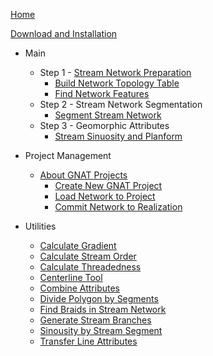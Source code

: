 [Home](index)

[Download and Installation](releases)

* Main
  * Step 1 - [Stream Network Preparation](Stream-Network-Prep)
    * [Build Network Topology Table](Build-Network-Topology-Table)
    * [Find Network Features](Find-Network-Features)
  * Step 2 - Stream Network Segmentation
    * [Segment Stream Network](Segment-Stream-Network)
  * Step 3 - Geomorphic Attributes
    * [Stream Sinuosity and Planform](Stream-Sinuosity-and-Planform)
    
* Project Management
  * [About GNAT Projects](About-GNAT-Projects.md)
    * [Create New GNAT Project](Project_NewGNATProject)
    * [Load Network to Project](Project_LoadNetwork)
    * [Commit Network to Realization](Project_CommitRealization)
    
* Utilities
    * [Calculate Gradient](Calculate-Gradient)
    * [Calculate Stream Order](Calculate-Stream-Order)
    * [Calculate Threadedness](Calculate-Threadedness)
    * [Centerline Tool](Centerline-Tool)
    * [Combine Attributes](CombineAttributes)
    * [Divide Polygon by Segments](Divide-Polygon-by-Segments)
    * [Find Braids in Stream Network](Find-Braids-in-Stream-Network)
    * [Generate Stream Branches](Generate-Stream-Branches)
    * [Sinousity by Stream Segment](Sinuosity-by-Segment)
    * [Transfer Line Attributes](Transfer-Line-Attributes)